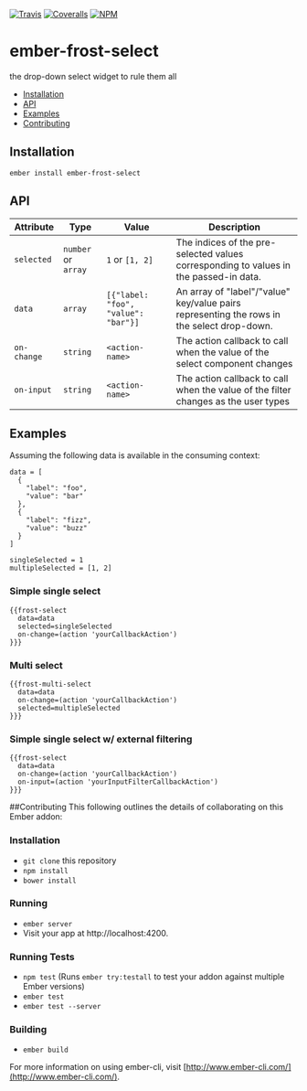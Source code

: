 [ci-img]: https://img.shields.io/travis/ciena-frost/ember-frost-select.svg "Travis CI Build Status"
[ci-url]: https://travis-ci.org/ciena-frost/ember-frost-select

[cov-img]: https://img.shields.io/coveralls/ciena-frost/ember-frost-select.svg "Coveralls Code Coverage"
[cov-url]: https://coveralls.io/github/ciena-frost/ember-frost-select

[npm-img]: https://img.shields.io/npm/v/ember-frost-select.svg "NPM Version"
[npm-url]: https://www.npmjs.com/package/ember-frost-select

[![Travis][ci-img]][ci-url] [![Coveralls][cov-img]][cov-url] [![NPM][npm-img]][npm-url]

# ember-frost-select
the drop-down select widget to rule them all

 * [Installation](#Installation)
 * [API](#API)
 * [Examples](#Examples)
 * [Contributing](#Contributing)

## Installation
```
ember install ember-frost-select
```

## API
| Attribute | Type | Value | Description |
| --------- | ---- | ----- | ----------- |
| `selected` | `number` or `array` | `1` or `[1, 2]` | The indices of the pre-selected values corresponding to values in the passed-in data. |
| `data` | `array` | `[{"label: "foo", "value": "bar"}]` |  An array of "label"/"value" key/value pairs representing the rows in the select drop-down. |
| `on-change` | `string` | `<action-name>` | The action callback to call when the value of the select component changes |
| `on-input` | `string` | `<action-name>` | The action callback to call when the value of the filter changes as the user types |

## Examples
Assuming the following data is available in the consuming context:
```
data = [
  {
    "label": "foo",
    "value": "bar"
  },
  {
    "label": "fizz",
    "value": "buzz"
  }
]

singleSelected = 1
multipleSelected = [1, 2]
``` 

### Simple single select
```
{{frost-select
  data=data
  selected=singleSelected
  on-change=(action 'yourCallbackAction')
}}}
```

### Multi select
```
{{frost-multi-select
  data=data
  on-change=(action 'yourCallbackAction')
  selected=multipleSelected
}}}
```

### Simple single select w/ external filtering
```
{{frost-select
  data=data
  on-change=(action 'yourCallbackAction')
  on-input=(action 'yourInputFilterCallbackAction')
}}}
```

##Contributing
This following outlines the details of collaborating on this Ember addon:

### Installation

* `git clone` this repository
* `npm install`
* `bower install`

### Running

* `ember server`
* Visit your app at http://localhost:4200.

### Running Tests

* `npm test` (Runs `ember try:testall` to test your addon against multiple Ember versions)
* `ember test`
* `ember test --server`

### Building

* `ember build`

For more information on using ember-cli, visit [http://www.ember-cli.com/](http://www.ember-cli.com/).
